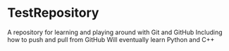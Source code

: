 # TestRepository
A repository for learning and playing around with Git and GitHub
Including how to push and pull from GitHub
Will eventually learn Python and C++
